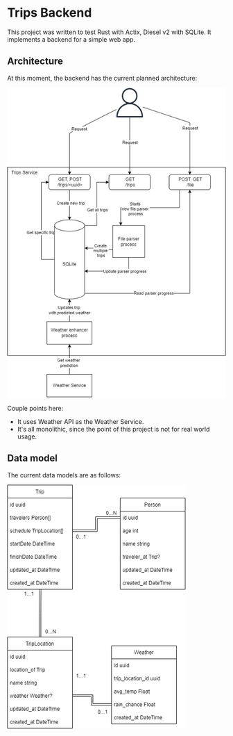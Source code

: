 # Trips Backend

This project was written to test Rust with Actix, Diesel v2 with SQLite. It implements a backend for a simple web app.

## Architecture

At this moment, the backend has the current planned architecture:

![arch](./res/arch.drawio.png)

Couple points here:

- It uses Weather API as the Weather Service.
- It's all monolithic, since the point of this project is not for real world usage.

## Data model

The current data models are as follows:

![model](./res/models.drawio.png)